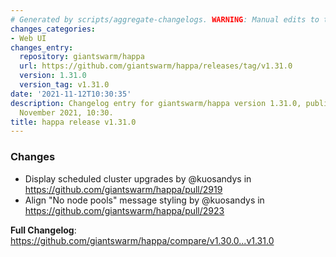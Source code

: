 ```yaml
---
# Generated by scripts/aggregate-changelogs. WARNING: Manual edits to this files will be overwritten.
changes_categories:
- Web UI
changes_entry:
  repository: giantswarm/happa
  url: https://github.com/giantswarm/happa/releases/tag/v1.31.0
  version: 1.31.0
  version_tag: v1.31.0
date: '2021-11-12T10:30:35'
description: Changelog entry for giantswarm/happa version 1.31.0, published on 12
  November 2021, 10:30.
title: happa release v1.31.0
---
```


### Changes

* Display scheduled cluster upgrades by @kuosandys in https://github.com/giantswarm/happa/pull/2919
* Align "No node pools" message styling by @kuosandys in https://github.com/giantswarm/happa/pull/2923


**Full Changelog**: https://github.com/giantswarm/happa/compare/v1.30.0...v1.31.0
